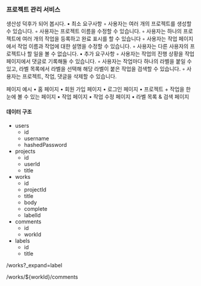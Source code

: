### 프로젝트 관리 서비스
생산성 덕후가 되어 봅시다.
	•	최소 요구사항
	◦	사용자는 여러 개의 프로젝트를 생성할 수 있습니다.
	◦	사용자는 프로젝트 이름을 수정할 수 있습니다.
	◦	사용자는 하나의 프로젝트에 여러 개의 작업을 등록하고 완료 표시를 할 수 있습니다
	◦	사용자는 작업 페이지에서 작업 이름과 작업에 대한 설명을 수정할 수 있습니다.
	◦	사용자는 다른 사용자의 프로젝트나 할 일을 볼 수 없습니다.
	•	추가 요구사항
	◦	사용자는 작업의 진행 상황을 작업 페이지에서 댓글로 기록해둘 수 있습니다.
	◦	사용자는 작업마다 하나의 라벨을 붙일 수 있고, 라벨 목록에서 라벨을 선택해 해당 라벨이 붙은 작업을 검색할 수 있습니다.
	◦	사용자는 프로젝트, 작업, 댓글을 삭제할 수 있습니다.

페이지 예시
	•	홈 페이지
	•	회원 가입 페이지
	•	로그인 페이지
	•	프로젝트 + 작업을 한 눈에 볼 수 있는 페이지
	•	작업 페이지
	•	작업 수정 페이지
	•	라벨 목록 & 검색 페이지

#### 데이터 구조
- users
	- id
	- username
	- hashedPassword
- projects
	- id
	- userId
	- title
- works
	- id
	- projectId
	- title
	- body
	- complete
	- labelId
- comments
	- id
	- workId
- labels
	- id
	- title

/works?_expand=label

/works/${workId}/comments